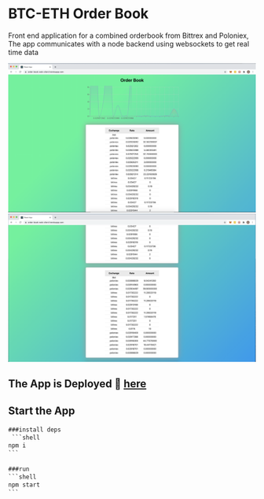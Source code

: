 # BTC-ETH Order Book
Front end application for a combined orderbook from Bittrex and Poloniex,
The app communicates with a node backend using websockets to get real time data 

![screenshot](./public/bookTop.png)
![screenshot](./public/bookBottom.png)
## The App is Deployed :rocket: [here](oder-book-web-client.herokuapp.com)

## Start the App
    ###install deps
     ```shell
    npm i
    ```

    ###run
    ```shell
    npm start
    ```
